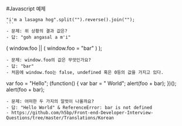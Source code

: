 #Javascript 예제
````
"i'm a lasagna hog".split("").reverse().join("");
```
- 문제: 위 상황의 결과 값은?
- 답: "goh angasal a m'i"
````
( window.foo || ( window.foo = "bar" ) );
````
- 문제: window.foo의 값은 무엇인가요?
- 답: "bar"
- 처음에 window.foo는 false, undefined 혹은 0등의 값을 가지고 있다.
````
var foo = "Hello"; (function() { var bar = " World"; alert(foo + bar); })(); alert(foo + bar);
````
- 문제: 어떠한 두 가지의 알럿이 나올까요?
- 답: "Hello World" & ReferenceError: bar is not defined
- https://github.com/h5bp/Front-end-Developer-Interview-Questions/tree/master/Translations/Korean
